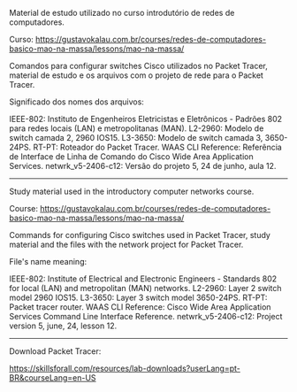Material de estudo utilizado no curso introdutório de redes de computadores.

Curso:
https://gustavokalau.com.br/courses/redes-de-computadores-basico-mao-na-massa/lessons/mao-na-massa/

Comandos para configurar switches Cisco utilizados no Packet Tracer, material de estudo e os arquivos com o projeto de rede para o Packet Tracer.

Significado dos nomes dos arquivos:

IEEE-802: Instituto de Engenheiros Eletricistas e Eletrônicos - Padrões 802 para redes locais (LAN) e metropolitanas (MAN).
L2-2960: Modelo de switch camada 2, 2960 IOS15.
L3-3650: Modelo de switch camada 3, 3650-24PS.
RT-PT: Roteador do Packet Tracer.
WAAS CLI Reference: Referência de Interface de Linha de Comando do Cisco Wide Area Application Services.
netwrk_v5-2406-c12: Versão do projeto 5, 24 de junho, aula 12.

-------------------------------------------------------------------------------------------------------------------------

Study material used in the introductory computer networks course.

Course:
https://gustavokalau.com.br/courses/redes-de-computadores-basico-mao-na-massa/lessons/mao-na-massa/

Commands for configuring Cisco switches used in Packet Tracer, study material and the files with the network project for Packet Tracer.

File's name meaning:

IEEE-802: Institute of Electrical and Electronic Engineers - Standards 802 for local (LAN) and metropolitan (MAN) networks.
L2-2960: Layer 2 switch model 2960 IOS15.
L3-3650: Layer 3 switch model 3650-24PS.
RT-PT: Packet tracer router.
WAAS CLI Reference: Cisco Wide Area Application Services Command Line Interface Reference.
netwrk_v5-2406-c12: Project version 5, june, 24, lesson 12.

-------------------------------------------------------------------------------------------------------------------------

Download Packet Tracer:

https://skillsforall.com/resources/lab-downloads?userLang=pt-BR&courseLang=en-US
